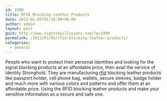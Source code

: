 ```yaml
---
id: 1990
title: RFID Blocking Leather Products
date: 2013-01-05T05:58:00+00:00
author: admin
layout: post
guid: http://www.nightskyillusions.com/?p=1990
permalink: /2013/01/05/rfid-blocking-leather-products/
categories:
  - General
---
```

People who want to protect their personal identities and looking for the signal blocking products at an affordable price, then avail the service of Identity Stronghold. They are manufacturing [rfid](http://www.idstronghold.com/) blocking leather products like passport holder, cell phone bag, wallets, secure sleeves, badge holder and much more with various colors and patterns and offer them at an affordable price. Using the RFID blocking leather products and make your sensitive information as a secure and safe one.
